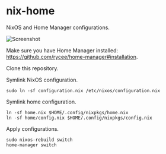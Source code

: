 # nix-home

NixOS and Home Manager configurations.

![Screenshot](https://github.com/lobre/nix-config/raw/master/screenshot.png)

Make sure you have Home Manager installed: https://github.com/rycee/home-manager#installation.

Clone this repository.

Symlink NixOS configuration.

    sudo ln -sf configuration.nix /etc/nixos/configuration.nix

Symlink home configuration.

    ln -sf home.nix $HOME/.config/nixpkgs/home.nix
    ln -sf home/config.nix $HOME/.config/nixpkgs/config.nix

Apply configurations.

    sudo nixos-rebuild switch
    home-manager switch

